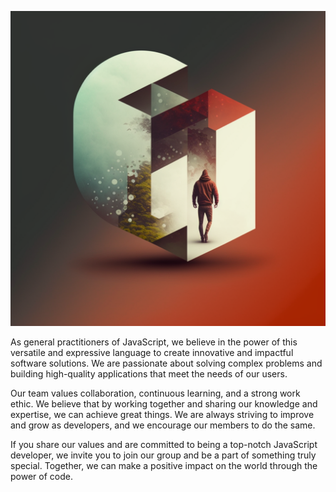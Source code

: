 ![GPCare banner](../gpcarebanner.png)

As general practitioners of JavaScript, we believe in the power of this versatile and expressive language
to create innovative and impactful software solutions.
We are passionate about solving complex problems and building high-quality applications that meet the needs of our users.

Our team values collaboration, continuous learning, and a strong work ethic.
We believe that by working together and sharing our knowledge and expertise, we can achieve great things.
We are always striving to improve and grow as developers, and we encourage our members to do the same.

If you share our values and are committed to being a top-notch JavaScript developer,
we invite you to join our group and be a part of something truly special. Together,
we can make a positive impact on the world through the power of code.
